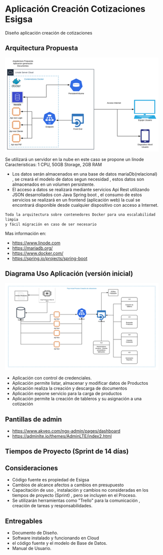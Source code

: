 # Aplicación Creación Cotizaciones Esigsa
Diseño aplicación creación de cotizaciones 

## Arquitectura Propuesta

![alt text](https://github.com/reneberto/Aplicacion/blob/master/Diagrama%20en%20blanco.svg)

Se utilizará un servidor en la nube en este caso se propone un linode Caracteristicas:
 1 CPU, 50GB Storage, 2GB RAM
* Los datos serán almacenados en una base de datos mariaDb(relacional) , se creará el modelo de datos segun necesidad , estos datos son almacenados en un volumen persistente.
* El acceso a datos se realizará mediante servicios Api Rest utilizando JSON desarrollados con Java Spring boot , el consumo de estos servicios se realizará en un frontend (aplicación web) la cual se encontrará disponible desde cualquier dispositivo con acceso a Internet.
```
Toda la arquitectura sobre contenedores Docker para una escalabilidad limpia 
y fácil migración en caso de ser necesario
```

Mas información en: 
* https://www.linode.com
* https://mariadb.org/
* https://www.docker.com/
* https://spring.io/projects/spring-boot

## Diagrama Uso Aplicación (versión inicial)

![alt text](https://github.com/reneberto/Aplicacion/blob/master/flujoPrincipal.png)

* Aplicación con control de credenciales.
* Aplicación permite listar, almacenar y modificar datos de Productos 
* Aplicación realiza la creación y descarga de documentos
* Aplicación expone servicio para la carga de productos
* Aplicación permite la creación de tableros y su asignación a una cotización 

## Pantillas de admin 

* https://www.akveo.com/ngx-admin/pages/dashboard
* https://adminlte.io/themes/AdminLTE/index2.html

## Tiempos de Proyecto (Sprint de 14 días)





## Consideraciones

* Código fuente es propiedad de Esigsa
* Cambios de alcance afectos a cambios en presupuesto
* Capacitación de uso , instalación y cambios no consideradas en los tiempos de proyecto (Sprint) , pero se incluyen en el Proceso.
* Se utilizarán herramientas como "Trello" para la comunicación , creación de tareas y responsabilidades.

## Entregables

* Documento de Diseño.
* Software instalado y funcionando en Cloud
* el código fuente y el modelo de Base de Datos.
* Manual de Usuario.


